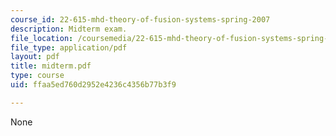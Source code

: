 ```yaml
---
course_id: 22-615-mhd-theory-of-fusion-systems-spring-2007
description: Midterm exam.
file_location: /coursemedia/22-615-mhd-theory-of-fusion-systems-spring-2007/ffaa5ed760d2952e4236c4356b77b3f9_midterm.pdf
file_type: application/pdf
layout: pdf
title: midterm.pdf
type: course
uid: ffaa5ed760d2952e4236c4356b77b3f9

---
```

None
